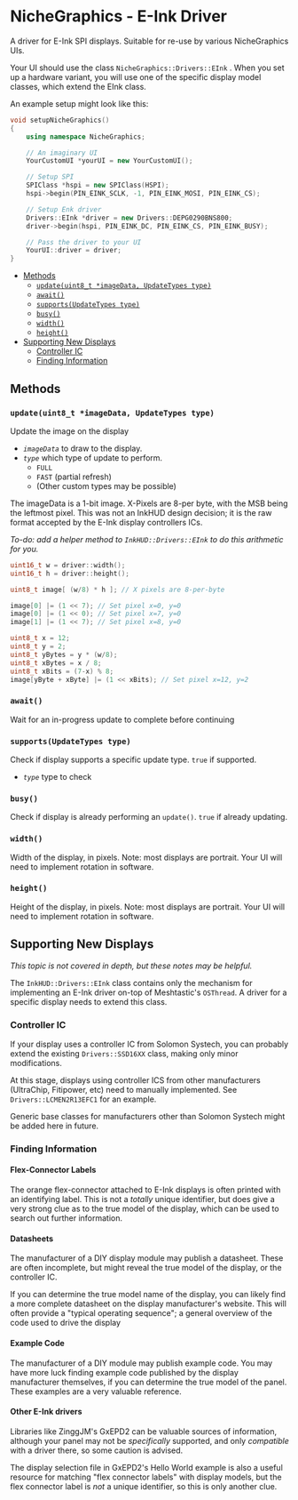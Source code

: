 # NicheGraphics - E-Ink Driver

A driver for E-Ink SPI displays. Suitable for re-use by various NicheGraphics UIs.

Your UI should use the class `NicheGraphics::Drivers::EInk` .
When you set up a hardware variant, you will use one of the specific display model classes, which extend the EInk class.

An example setup might look like this:

```cpp
void setupNicheGraphics()
{
    using namespace NicheGraphics;

    // An imaginary UI
    YourCustomUI *yourUI = new YourCustomUI();

    // Setup SPI
    SPIClass *hspi = new SPIClass(HSPI);
    hspi->begin(PIN_EINK_SCLK, -1, PIN_EINK_MOSI, PIN_EINK_CS);

    // Setup Enk driver
    Drivers::EInk *driver = new Drivers::DEPG0290BNS800;
    driver->begin(hspi, PIN_EINK_DC, PIN_EINK_CS, PIN_EINK_BUSY);

    // Pass the driver to your UI
    YourUI::driver = driver;
}
```

- [Methods](#methods)
  - [`update(uint8_t *imageData, UpdateTypes type)`](#updateuint8_t-imagedata-updatetypes-type)
  - [`await()`](#await)
  - [`supports(UpdateTypes type)`](#supportsupdatetypes-type)
  - [`busy()`](#busy)
  - [`width()`](#width)
  - [`height()`](#height)
- [Supporting New Displays](#supporting-new-displays)
  - [Controller IC](#controller-ic)
  - [Finding Information](#finding-information)

## Methods

### `update(uint8_t *imageData, UpdateTypes type)`

Update the image on the display

- _`imageData`_ to draw to the display.
- _`type`_ which type of update to perform.
  - `FULL`
  - `FAST` (partial refresh)
  - (Other custom types may be possible)

The imageData is a 1-bit image. X-Pixels are 8-per byte, with the MSB being the leftmost pixel. This was not an InkHUD design decision; it is the raw format accepted by the E-Ink display controllers ICs.

_To-do: add a helper method to `InkHUD::Drivers::EInk` to do this arithmetic for you._

```cpp
uint16_t w = driver::width();
uint16_t h = driver::height();

uint8_t image[ (w/8) * h ]; // X pixels are 8-per-byte

image[0] |= (1 << 7); // Set pixel x=0, y=0
image[0] |= (1 << 0); // Set pixel x=7, y=0
image[1] |= (1 << 7); // Set pixel x=8, y=0

uint8_t x = 12;
uint8_t y = 2;
uint8_t yBytes = y * (w/8);
uint8_t xBytes = x / 8;
uint8_t xBits = (7-x) % 8;
image[yByte + xByte] |= (1 << xBits); // Set pixel x=12, y=2
```

### `await()`

Wait for an in-progress update to complete before continuing

### `supports(UpdateTypes type)`

Check if display supports a specific update type. `true` if supported.

- _`type`_ type to check

### `busy()`

Check if display is already performing an `update()`. `true` if already updating.

### `width()`

Width of the display, in pixels. Note: most displays are portrait. Your UI will need to implement rotation in software.

### `height()`

Height of the display, in pixels. Note: most displays are portrait. Your UI will need to implement rotation in software.

## Supporting New Displays

_This topic is not covered in depth, but these notes may be helpful._

The `InkHUD::Drivers::EInk` class contains only the mechanism for implementing an E-Ink driver on-top of Meshtastic's `OSThread`. A driver for a specific display needs to extend this class.

### Controller IC

If your display uses a controller IC from Solomon Systech, you can probably extend the existing `Drivers::SSD16XX` class, making only minor modifications.

At this stage, displays using controller ICS from other manufacturers (UltraChip, Fitipower, etc) need to manually implemented. See `Drivers::LCMEN2R13EFC1` for an example.

Generic base classes for manufacturers other than Solomon Systech might be added here in future.

### Finding Information

#### Flex-Connector Labels

The orange flex-connector attached to E-Ink displays is often printed with an identifying label. This is not a _totally_ unique identifier, but does give a very strong clue as to the true model of the display, which can be used to search out further information.

#### Datasheets

The manufacturer of a DIY display module may publish a datasheet. These are often incomplete, but might reveal the true model of the display, or the controller IC.

If you can determine the true model name of the display, you can likely find a more complete datasheet on the display manufacturer's website. This will often provide a "typical operating sequence"; a general overview of the code used to drive the display

#### Example Code

The manufacturer of a DIY module may publish example code. You may have more luck finding example code published by the display manufacturer themselves, if you can determine the true model of the panel. These examples are a very valuable reference.

#### Other E-Ink drivers

Libraries like ZinggJM's GxEPD2 can be valuable sources of information, although your panel may not be _specifically_ supported, and only _compatible_ with a driver there, so some caution is advised.

The display selection file in GxEPD2's Hello World example is also a useful resource for matching "flex connector labels" with display models, but the flex connector label is _not_ a unique identifier, so this is only another clue.

